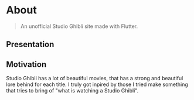 # About
> An unofficial Studio Ghibli site made with Flutter.

## Presentation

## Motivation
Studio Ghibli has a lot of beautiful movies, that has a strong and beautiful lore behind for each title. I truly got inpired by those I tried make something that tries to bring of "what is watching a Studio Ghibli".
